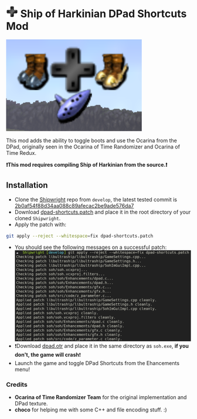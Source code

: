 # ![DPad](doc/dpad.png?raw=true "DPad") Ship of Harkinian DPad Shortcuts Mod

![Screenshot](doc/screenshot.png?raw=true "Screenshot")

This mod adds the ability to toggle boots and use the Ocarina from the DPad, originally seen in the Ocarina of Time Randomizer and Ocarina of Time Redux.

**❗This mod requires compiling Ship of Harkinian from the source.❗**

## Installation

- Clone the [Shipwright](https://github.com/HarbourMasters/Shipwright) repo from `develop`, the latest tested commit is [2b0af54f88d34aa088c89afecac2be9ade576da7](https://github.com/HarbourMasters/Shipwright/tree/2b0af54f88d34aa088c89afecac2be9ade576da7)
- Download [dpad-shortcuts.patch](https://github.com/Colbydude/soh-mods/blob/main/dpad-shortcuts/dpad-shortcuts.patch?raw=true) and place it in the root directory of your cloned `Shipwright`.
- Apply the patch with:

```sh
git apply --reject --whitespace=fix dpad-shortcuts.patch
```

- You should see the following messages on a successful patch:
  ![Successful Patch](doc/successful-patch.png?raw=true "Successful Patch")
- ❗Download [dpad.otr](https://github.com/Colbydude/soh-mods/blob/main/dpad-shortcuts/dpad.otr?raw=true) and place it in the same directory as `soh.exe`, **if you don't, the game will crash**❗
- Launch the game and toggle DPad Shortcuts from the Ehancements menu!

### Credits

- **Ocarina of Time Randomizer Team** for the original implementation and DPad texture.
- **choco** for helping me with some C++ and file encoding stuff. :)

